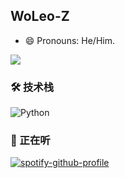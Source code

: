 ## WoLeo-Z

- 😄 Pronouns: He/Him.

![](https://github-readme-stats.vercel.app/api?username=WoLeo-Z&include_all_commits=true&bg_color=30,FF0095,00F7FF&title_color=fff&text_color=fff)

### 🛠️ 技术栈

![Python](https://img.shields.io/badge/-Python-3776AB?style=flat-square&logo=Python&logoColor=white)

### 🎵 正在听

[![spotify-github-profile](https://spotify-github-profile.vercel.app/api/view?uid=YOUR_SPOTIFY_ID&cover_image=true&theme=novatorem)](https://spotify-github-profile.vercel.app/api/view?uid=YOUR_SPOTIFY_ID&redirect=true)
